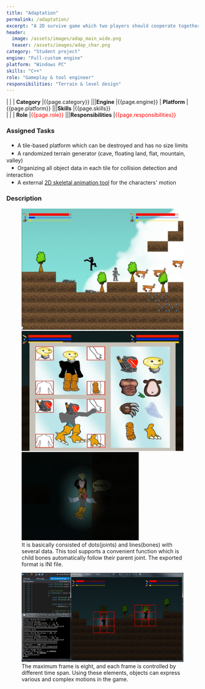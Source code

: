 ```yaml
---
title: "Adaptation"
permalink: /adaptation/
excerpt: "A 2D survive game which two players should cooperate together and evolve their body parts."
header:
  image: /assets/images/adap_main_wide.png
  teaser: /assets/images/adap_char.png
category: "Student project"
engine: "Full-custom engine"
platform: "Windows PC"
skills: "C++"
role: "Gameplay & tool engineer"
responsibilities: "Terrain & level design"
---
```


<style>
.hover_img b { font-size:1.25em; }
.hover_img a { position:relative; }
.hover_img a span { position:absolute; display:none; }
.hover_img a:hover span { display:block; width: 25vw; min-width: 250px;}
</style>


| |
| **Category**	|{{page.category}}								|||**Engine**			|{{page.engine}}
| **Platform**	|{{page.platform}}								|||**Skills**			|{{page.skills}}	
| |
| **Role**		|<span style="color:red">{{page.role}}</span>	|||**Responsibilities**	|<span style="color:red">{{page.responsibilities}}</span>

### Assigned Tasks
<div class="hover_img">
  <b>&nbsp;&nbsp;&nbsp;•&nbsp;&nbsp;</b>A tile-based platform which can be destroyed and has no size limits<br>
  <b>&nbsp;&nbsp;&nbsp;•&nbsp;&nbsp;</b>A randomized terrain generator (cave, floating land, flat, mountain, valley)<br>
  <b>&nbsp;&nbsp;&nbsp;•&nbsp;&nbsp;</b>Organizing all object data in each tile for collision detection and interaction<br>
  <b>&nbsp;&nbsp;&nbsp;•&nbsp;&nbsp;</b>A external 
  <a href="/blanc-animator">2D skeletal animation tool<span><img src="/assets/images/anitool_run_play.gif" /></span></a>
  for the characters' motion
</div>

### Description
<figure class="third">
	<img src="/assets/images/adap_ingame_1.jpg">
	<img src="/assets/images/adap_ingame_2.PNG">
	<img src="/assets/images/adap_ingame_3.jpg">
	<figcaption>It is basically consisted of dots(joints) and lines(bones) with several data. This tool supports a convenient function which is child bones automatically follow their parent joint. The exported format is INI file.</figcaption>
</figure>

<figure>
	<img src="/assets/images/adap_tech.png">
	<figcaption>The maximum frame is eight, and each frame is controlled by different time span. Using these elements, objects can express various and complex motions in the game.</figcaption>
</figure>
